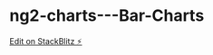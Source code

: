 # ng2-charts---Bar-Charts

[Edit on StackBlitz ⚡️](https://stackblitz.com/edit/github-y4k6gt-vcwjfg)